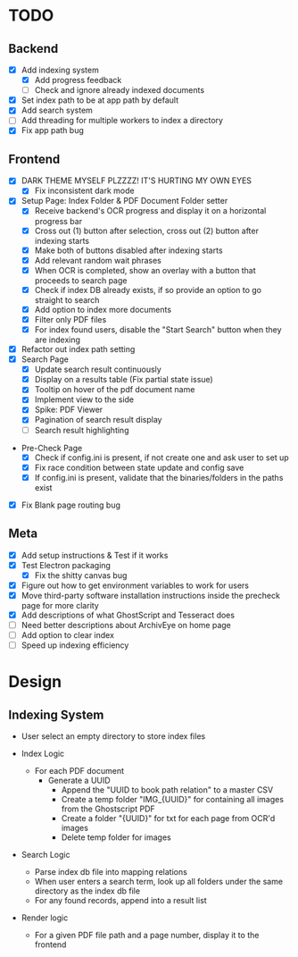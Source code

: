 # TODO

## Backend

- [x] Add indexing system
  - [x] Add progress feedback
  - [ ] Check and ignore already indexed documents
- [x] Set index path to be at app path by default
- [x] Add search system
- [ ] Add threading for multiple workers to index a directory
- [x] Fix app path bug

## Frontend

- [x] DARK THEME MYSELF PLZZZZ! IT'S HURTING MY OWN EYES
  - [x] Fix inconsistent dark mode
- [x] Setup Page: Index Folder & PDF Document Folder setter
  - [x] Receive backend's OCR progress and display it on a horizontal progress bar
  - [x] Cross out (1) button after selection, cross out (2) button after indexing starts
  - [x] Make both of buttons disabled after indexing starts
  - [x] Add relevant random wait phrases
  - [x] When OCR is completed, show an overlay with a button that proceeds to search page
  - [x] Check if index DB already exists, if so provide an option to go straight to search
  - [x] Add option to index more documents
  - [x] Filter only PDF files
  - [x] For index found users, disable the "Start Search" button when they are indexing
- [x] Refactor out index path setting
- [x] Search Page
  - [x] Update search result continuously
  - [x] Display on a results table (Fix partial state issue)
  - [x] Tooltip on hover of the pdf document name
  - [x] Implement view to the side
  - [x] Spike: PDF Viewer
  - [x] Pagination of search result display
  - [ ] Search result highlighting
- Pre-Check Page
  - [x] Check if config.ini is present, if not create one and ask user to set up
  - [x] Fix race condition between state update and config save
  - [x] If config.ini is present, validate that the binaries/folders in the paths exist
- [x] Fix Blank page routing bug

## Meta

- [x] Add setup instructions & Test if it works
- [x] Test Electron packaging
  - [x] Fix the shitty canvas bug
- [x] Figure out how to get environment variables to work for users
- [x] Move third-party software installation instructions inside the precheck page for more clarity
- [x] Add descriptions of what GhostScript and Tesseract does
- [ ] Need better descriptions about ArchivEye on home page
- [ ] Add option to clear index
- [ ] Speed up indexing efficiency

# Design

## Indexing System

- User select an empty directory to store index files
- Index Logic
  - For each PDF document
    - Generate a UUID
      - Append the "UUID to book path relation" to a master CSV
      - Create a temp folder "IMG_{UUID}" for containing all images from the Ghostscript PDF
      - Create a folder "{UUID}" for txt for each page from OCR'd images
      - Delete temp folder for images

- Search Logic
  - Parse index db file into mapping relations
  - When user enters a search term, look up all folders under the same directory as the index db file
  - For any found records, append into a result list

- Render logic
  - For a given PDF file path and a page number, display it to the frontend